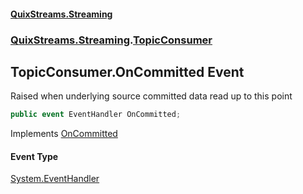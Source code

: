#### [QuixStreams.Streaming](index.md 'index')
### [QuixStreams.Streaming](QuixStreams.Streaming.md 'QuixStreams.Streaming').[TopicConsumer](TopicConsumer.md 'QuixStreams.Streaming.TopicConsumer')

## TopicConsumer.OnCommitted Event

Raised when underlying source committed data read up to this point

```csharp
public event EventHandler OnCommitted;
```

Implements [OnCommitted](ITopicConsumer.OnCommitted.md 'QuixStreams.Streaming.ITopicConsumer.OnCommitted')

#### Event Type
[System.EventHandler](https://docs.microsoft.com/en-us/dotnet/api/System.EventHandler 'System.EventHandler')